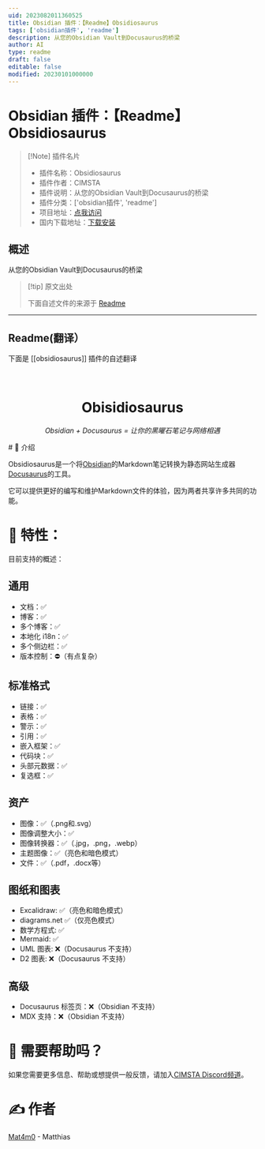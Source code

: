 ```yaml
---
uid: 2023082011360525
title: Obsidian 插件：【Readme】Obsidiosaurus
tags: ['obsidian插件', 'readme']
description: 从您的Obsidian Vault到Docusaurus的桥梁
author: AI
type: readme
draft: false
editable: false
modified: 20230101000000
---
```


# Obsidian 插件：【Readme】Obsidiosaurus

> [!Note] 插件名片
> - 插件名称：Obsidiosaurus
> - 插件作者：CIMSTA
> - 插件说明：从您的Obsidian Vault到Docusaurus的桥梁
> - 插件分类：['obsidian插件', 'readme']
> - 项目地址：[点我访问](https://github.com/CIMSTA/obsidiosaurus)
> - 国内下载地址：[下载安装](https://pkmer.cn/products/plugin/pluginMarket/?obsidiosaurus)

## 概述

从您的Obsidian Vault到Docusaurus的桥梁



> [!tip] 原文出处
> 
>下面自述文件的来源于 [Readme](https://ghproxy.net/https://raw.githubusercontent.com/CIMSTA/obsidiosaurus/main/README.md)
> 

---

## Readme(翻译）

下面是 [[obsidiosaurus]] 插件的自述翻译


<h1 align="center">
  <br>
  Obisidiosaurus
</h1>

_<p align="center">Obsidian + Docusaurus = 让你的黑曜石笔记与网络相遇</p>_

<p align="center">
  
  
  </p>
# 👋 介绍

Obsidiosaurus是一个将[Obsidian](https://obsidian.md/)的Markdown笔记转换为静态网站生成器[Docusaurus](https://docusaurus.io/)的工具。

它可以提供更好的编写和维护Markdown文件的体验，因为两者共享许多共同的功能。
# 📃 特性：
目前支持的概述：
## 通用
- 文档：✅
- 博客：✅
- 多个博客：✅
- 本地化 i18n：✅
- 多个侧边栏：✅
- 版本控制：⛔（有点复杂）
## 标准格式
- 链接：✅
- 表格：✅
- 警示：✅
- 引用：✅
- 嵌入框架：✅
- 代码块：✅
- 头部元数据：✅
- 复选框：✅
## 资产
- 图像：✅（.png和.svg）
- 图像调整大小：✅
- 图像转换器：✅（.jpg，.png，.webp）
- 主题图像：✅（亮色和暗色模式）
- 文件：✅（.pdf，.docx等）
## 图纸和图表
- Excalidraw: ✅（亮色和暗色模式）
- diagrams.net ✅（仅亮色模式）
- 数学方程式: ✅
- Mermaid: ✅
- UML 图表: ❌（Docusaurus 不支持）
- D2 图表: ❌（Docusaurus 不支持）
## 高级
- Docusaurus 标签页：❌（Obsidian 不支持）
- MDX 支持：❌（Obsidian 不支持）
# 💭 需要帮助吗？
如果您需要更多信息、帮助或想提供一般反馈，请加入[CIMSTA Discord频道](https://discord.gg/SSGK5tuqJh)。
# ✍ 作者
[Mat4m0](https://github.com/Mat4m0) - Matthias




